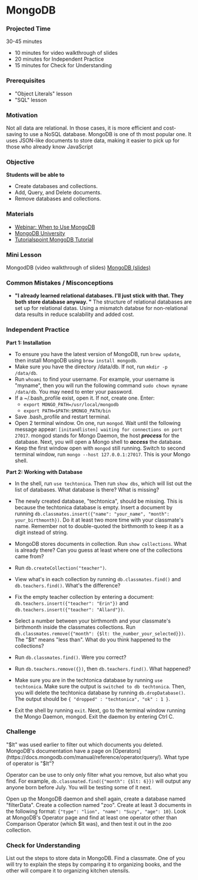 # MongoDB

### Projected Time
30-45 minutes
- 10 minutes for video walkthrough of slides
- 20 minutes for Independent Practice
- 15 minutes for Check for Understanding

### Prerequisites
- "Object Literals" lesson
- "SQL" lesson

### Motivation
Not all data are relational. In those cases, it is more efficient and cost-saving to use a NoSQL database. MongoDB is one of th most popular one. It uses JSON-like documents to store data, making it easier to pick up for those who already know JavaScript

### Objective
**Students will be able to**
- Create databases and collections.
- Add, Query, and Delete documents.
- Remove databases and collections.

### Materials

- [Webinar: When to Use MongoDB](https://www.mongodb.com/presentations/webinar-when-use-mongodb)
- [MongoDB University](https://university.mongodb.com/)
- [Tutorialspoint MongoDB Tutorial](http://www.tutorialspoint.com/mongodb/)

### Mini Lesson

MongodDB (video walkthrough of slides)
[MongoDB (slides)](https://docs.google.com/presentation/d/1BvO6PrSpulHVSDNOkMaDZM-V7McmheLgm0Lg2PFae7k/edit#slide=id.p)


### Common Mistakes / Misconceptions

- **"I already learned relational databases. I'll just stick with that. They both store database anyway. "** The structure of relational databases are set up for relational datas. Using a mismatch databse for non-relational data results in reduce scalability and added cost.

### Independent Practice
**Part 1: Installation**
- To ensure you have the latest version of MongoDB, run `brew update`, then install MongoDB using `brew install mongodb`.
- Make sure you have the directory /data/db. If not, run `mkdir -p /data/db`.
- Run `whoami` to find your username. For example, your username is "myname", then you will run the following command `sudo chown myname /data/db`. You may need to enter your password.
- If a ~/.bash_profile exist, open it. If not, create one. Enter:
  - `export MONGO_PATH=/usr/local/mongodb`
  - `export PATH=$PATH:$MONGO_PATH/bin`
- Save .bash_profile and restart terminal.
- Open 2 terminal window. On one, run `mongod`. Wait until the following message appear: `[initandlisten] waiting for connections on port 27017`. mongod stands for Mongo Daemon, the host ***process*** for the database. Next, you will open a Mongo shell to ***access*** the database.
- Keep the first window open with `mongod` still running. Switch to second terminal window, run `mongo --host 127.0.0.1:27017`. This is your Mongo shell.

**Part 2: Working with Database**
- In the shell, run `use techtonica`. Then run `show dbs`, which will list out the list of databases. What database is there? What is missing?

- The newly created database, "techtonica", should be missing. This is because the techtonica database is empty. Insert a document by running `db.classmates.insert({"name": "your_name", "month": your_birthmonth})`. Do it at least two more time with your classmate's name. Remember not to double-quoted the birthmonth to keep it as a digit instead of string.

- MongoDB stores documents in collection. Run `show collections`. What is already there? Can you guess at least where one of the collections came from?

- Run `db.createCollection("teacher")`.

- View what's in each collection by running `db.classmates.find()` and `db.teachers.find()`. What's the difference?

- Fix the empty teacher collection by entering a document: `db.teachers.insert({"teacher": "Erin"})` and `db.teachers.insert({"teacher": "Allard"})`.

- Select a number between your birthmonth and your classmate's birthmonth inside the classmates collections. Run `db.classmates.remove({"month": {$lt: the_number_your_selected}})`. The "$lt" means "less than". What do you think happened to the collections?

- Run `db.classmates.find()`. Were you correct?

- Run `db.teachers.remove({})`, then `db.teachers.find()`. What happened?

- Make sure you are in the techtonica database by running `use techtonica`. Make sure the output is `switched to db techtonica`. Then, you will delete the techtonica database by running `db.dropDatabase()`. The output should be `{ "dropped" : "techtonica", "ok" : 1 }`.

- Exit the shell by running `exit`. Next, go to the terminal window running the Mongo Daemon, mongod. Exit the daemon by entering Ctrl C.

### Challenge

"$lt" was used earlier to filter out which documents you deleted. MongoDB's documentation have a page on [Operators](https://docs.mongodb.com/manual/reference/operator/query/). What type of operator is "$lt"?

Operator can be use to only only filter what you remove, but also what you find. For example, `db.classmated.find({"month": {$lt: 6}})` will output any anyone born before July. You will be testing some of it next.

Open up the MongoDB daemon and shell again, create a database named "filterData". Create a collection named "zoo". Create at least 3 documents in the following format: `{"type": "lion", "name": "Suzy", "age": 10}`. Look at MongoDB's Operator page and find at least one operator other than Comparison Operator (which $lt was), and then test it out in the zoo collection.

### Check for Understanding

List out the steps to store data in MongoDB. Find a classmate. One of you will try to explain the steps by comparing it to organizing books, and the other will compare it to organizing kitchen utensils.
